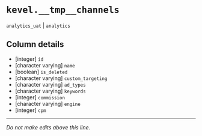 # `kevel.__tmp__channels`
`analytics_uat` | `analytics`

## Column details
* [integer]   `id`
* [character varying] `name`
* [boolean]   `is_deleted`
* [character varying] `custom_targeting`
* [character varying] `ad_types`
* [character varying] `keywords`
* [integer]   `commission`
* [character varying] `engine`
* [integer]   `cpm`

-------------------------------------------------------------------------------
*Do not make edits above this line.*
